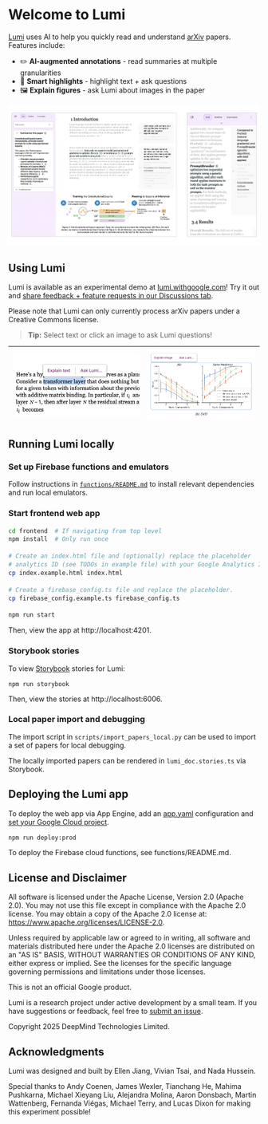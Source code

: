 # Welcome to Lumi

[Lumi](https://lumi.withgoogle.com) uses AI to help you quickly read and understand [arXiv](https://arxiv.org/) papers. Features include:

- ✏️ **AI-augmented annotations** - read summaries at multiple granularities
- 🔖 **Smart highlights** - highlight text + ask questions
- 🖼️ **Explain figures** - ask Lumi about images in the paper

![Screenshot of Lumi](assets/combined_desktop_mobile.png)

## Using Lumi

Lumi is available as an experimental demo at [lumi.withgoogle.com](https://lumi.withgoogle.com)! Try it out and [share feedback + feature requests in our Discussions tab](https://github.com/PAIR-code/lumi/discussions).

Please note that Lumi can only currently process arXiv papers under a Creative Commons license.

> **Tip:** Select text or click an image to ask Lumi questions!

| ![Screenshot of Lumi - asking questions about text](assets/questions_tutorial.png) | ![Screenshot of Lumi - asking questions about an image](assets/questions_image_tutorial.png) |
| :--------------------------------------------------------------------------------: | :------------------------------------------------------------------------------------------: |

## Running Lumi locally

### Set up Firebase functions and emulators

Follow instructions in
[`functions/README.md`](https://github.com/PAIR-code/lumi/tree/main/functions)
to install relevant dependencies and run local emulators.

### Start frontend web app

```bash
cd frontend  # If navigating from top level
npm install  # Only run once

# Create an index.html file and (optionally) replace the placeholder
# analytics ID (see TODOs in example file) with your Google Analytics ID
cp index.example.html index.html

# Create a firebase_config.ts file and replace the placeholder.
cp firebase_config.example.ts firebase_config.ts

npm run start
```

Then, view the app at http://localhost:4201.

### Storybook stories

To view [Storybook](https://storybook.js.org/docs) stories for Lumi:

```
npm run storybook
```

Then, view the stories at http://localhost:6006.

### Local paper import and debugging

The import script in `scripts/import_papers_local.py` can be used to import a
set of papers for local debugging.

The locally imported papers can be rendered in `lumi_doc.stories.ts`
via Storybook.

## Deploying the Lumi app

To deploy the web app via App Engine, add an
[app.yaml](https://cloud.google.com/appengine/docs/standard/reference/app-yaml?tab=node.js)
configuration and
[set your Google Cloud project](https://cloud.google.com/sdk/gcloud/reference/config/set).

```bash
npm run deploy:prod
```

To deploy the Firebase cloud functions, see functions/README.md.

## License and Disclaimer

All software is licensed under the Apache License, Version 2.0 (Apache 2.0).
You may not use this file except in compliance with the Apache 2.0 license.
You may obtain a copy of the Apache 2.0 license at:
https://www.apache.org/licenses/LICENSE-2.0.

Unless required by applicable law or agreed to in writing, all software and
materials distributed here under the Apache 2.0 licenses are distributed on an
"AS IS" BASIS, WITHOUT WARRANTIES OR CONDITIONS OF ANY KIND, either express or
implied. See the licenses for the specific language governing permissions and
limitations under those licenses.

This is not an official Google product.

Lumi is a research project under active development by a small
team. If you have suggestions or feedback, feel free to
[submit an issue](https://github.com/pair-code/lumi/issues).

Copyright 2025 DeepMind Technologies Limited.

## Acknowledgments

Lumi was designed and built by Ellen Jiang, Vivian Tsai, and Nada Hussein.

Special thanks to Andy Coenen, James Wexler, Tianchang He, Mahima Pushkarna, Michael Xieyang Liu, Alejandra Molina, Aaron Donsbach, Martin Wattenberg, Fernanda Viégas, Michael Terry, and Lucas Dixon for making this experiment possible!
